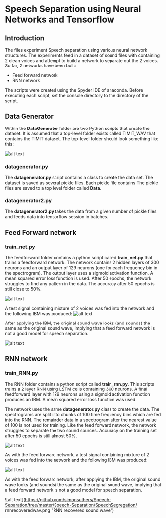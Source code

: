 # Speech Separation using Neural Networks and Tensorflow

## Introduction

The files experiment Speech separation using various neural network structures. The experiments feed in a dataset of sound files with containing 2 clean voices and attempt to build a network to separate out the 2 voices.
So far, 2 networks have been built:
* Feed forward network
* RNN network

The scripts were created using the Spyder IDE of anaconda. Before executing each script, set the console directory to the directory of the script.

## Data Generator

Within the **DataGenerator** folder are two Python scripts that create the dataset.
It is assumed that a top-level folder exists called TIMIT_WAV that contains the TIMIT dataset. The top-level folder should look something like this:

![alt text](https://github.com/simonsuthers/Speech-Separation/blob/master/Pictures/FolderStructure.png?raw=true "Folder structure")

### datagenerator.py
The **datagenerator.py** script contains a class to create the data set. The dataset is saved as several pickle files. Each pickle file contains 
The pickle files are saved to a top level folder called **Data**.
### datagenerator2.py
The **datagenerator2.py** takes the data from a given number of pickle files and feeds data into tensorflow session in batches. 

## Feed Forward network
### train_net.py

The feedforward folder contains a python script called **train_net.py** that trains a feedforward network. The network contains 2 hidden layers of 300 neurons and an output layer of 129 neurons (one for each frequency bin in the spectrogram). 
The output layer uses a sigmoid activation function. A mean squared error loss function is used.
After 50 epochs, the network struggles to find any pattern in the data. The accuracy after 50 epochs is still close to 50%.

![alt text](https://github.com/simonsuthers/Speech-Separation/tree/master/Speech-Separation/SpeechSegregation/feedforwardaccuracy.png "Feedforward accuracy")

A test signal containing mixture of 2 voices was fed into the network and the following IBM was produced:
![alt text](https://github.com/simonsuthers/Speech-Separation/tree/master/Speech-Separation/SpeechSegregation/feedforwardibm.png "Feedforward ibm")

After applying the IBM, the original sound wave looks (and sounds) the same as the original sound wave, implying that a feed forward network is not a good model for speech separation.

![alt text](https://github.com/simonsuthers/Speech-Separation/tree/master/Speech-Separation/SpeechSegregation/feedforwardrecoveredwav.png "Feedforward recovered sound wave")

## RNN network
### train_RNN.py

The RNN folder contains a python script called **train_rnn.py**. This scripts trains a 2 layer RNN using LSTM cells containing 300 neurons. A final feedforward layer with 129 neurons using a sigmoid activation function produces an IBM. A mean squared error loss function was used.

The network uses the same **datagenerator.py** class to create the data. The spectrograms are split into chunks of 100 time frequency bins which are fed into the RNN. The remainder data in a spectrogram after the nearest value of 100 is not used for training. 
Like the feed forward network, the network struggles to separate the two sound sources. Accuracy on the training set after 50 epochs is still almost 50%.

![alt text](https://github.com/simonsuthers/Speech-Separation/tree/master/Speech-Separation/SpeechSegregation/rnnaccuracy.png "RNN accuracy")

As with the feed forward network, a test signal containing mixture of 2 voices was fed into the network and the following IBM was produced:

![alt text](https://github.com/simonsuthers/Speech-Separation/tree/master/Speech-Separation/SpeechSegregation/rnnibm.png "RNN ibm")

As with the feed forward network, after applying the IBM, the original sound wave looks (and sounds) the same as the original sound wave, implying that a feed forward network is not a good model for speech separation.

![alt text](https://github.com/simonsuthers/Speech-Separation/tree/master/Speech-Separation/SpeechSegregation/ rnnrecoveredwav.png "RNN recovered sound wave")

